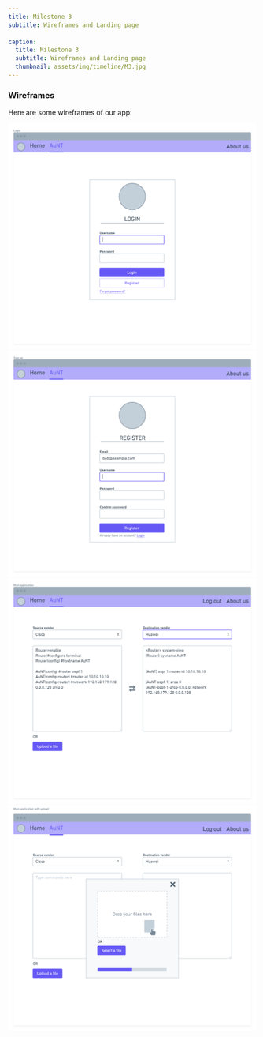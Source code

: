 ```yaml
---
title: Milestone 3
subtitle: Wireframes and Landing page

caption:
  title: Milestone 3
  subtitle: Wireframes and Landing page
  thumbnail: assets/img/timeline/M3.jpg
---
```


### Wireframes

Here are some wireframes of our app:

<div class="container-fluid">
    <img class="img-fluid" src="assets/img/wireframes/login.png"/>
    <img class="img-fluid" src="assets/img/wireframes/register.png"/>
    <img class="img-fluid" src="assets/img/wireframes/main.png"/>
    <img class="img-fluid" src="assets/img/wireframes/upload.png"/>
</div>
